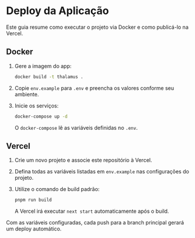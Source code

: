 # Deploy da Aplicação

Este guia resume como executar o projeto via Docker e como publicá-lo na Vercel.

## Docker

1. Gere a imagem do app:

   ```bash
   docker build -t thalamus .
   ```

2. Copie `env.example` para `.env` e preencha os valores conforme seu ambiente.

3. Inicie os serviços:

   ```bash
   docker-compose up -d
   ```

   O `docker-compose` lê as variáveis definidas no `.env`.

## Vercel

1. Crie um novo projeto e associe este repositório à Vercel.
2. Defina todas as variáveis listadas em `env.example` nas configurações do projeto.
3. Utilize o comando de build padrão:

   ```bash
   pnpm run build
   ```

   A Vercel irá executar `next start` automaticamente após o build.

Com as variáveis configuradas, cada push para a branch principal gerará um deploy automático.
